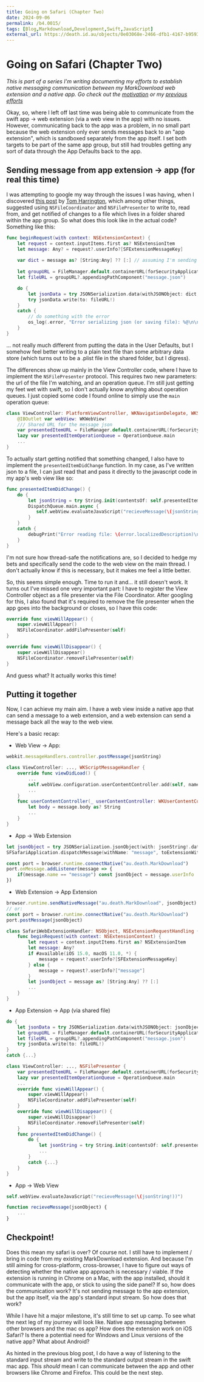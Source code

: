 ```yaml
---
title: Going on Safari (Chapter Two)
date: 2024-09-06
permalink: /b4.0015/
tags: [Blog,Markdownload,Development,Swift,JavaScript]
external_url: https://death.id.au/objects/0e03068e-2466-dfb1-4167-b95934026045
---
```

# Going on Safari (Chapter Two)

*This is part of a series I'm writing documenting my efforts to establish native messaging communication between my MarkDownload web extension and a native app. Go check out the [motivation](https://death.id.au/b4.0013) or my [previous efforts](https://death.id.au/b4.0014)*

Okay, so, where I left off last time was being able to communicate from the swift app → web extension (via a web view in the app) with no issues. However, communicating back to the app was a problem, in no small part because the web extension only ever sends messages back to an "app extension", which is sandboxed separately from the app itself. I set both targets to be part of the same app group, but still had troubles getting any sort of data through the App Defaults back to the app.

## Sending message from app extension → app (for real this time)

I was attempting to google my way through the issues I was having, when I discovered [this post](https://www.atomicbird.com/blog/sharing-with-app-extensions/) by [Tom Harrington](https://mastodon.social/@atomicbird), which among other things, suggested using `NSFileCoordinator` and `NSFilePresenter` to write to, read from, and get notified of changes to a file which lives in a folder shared within the app group. So what does this look like in the actual code? Something like this:
```swift
func beginRequest(with context: NSExtensionContext) {
	let request = context.inputItems.first as? NSExtensionItem
	let message: Any? = request?.userInfo?[SFExtensionMessageKey]
	
	var dict = message as? [String:Any] ?? [:] // assuming I'm sending an object from javascript and not just a plain string
	
	let groupURL = FileManager.default.containerURL(forSecurityApplicationGroupIdentifier: "group.au.death.MarkDownload")
    let fileURL = groupURL?.appendingPathComponent("message.json")

	do {
		let jsonData = try JSONSerialization.data(withJSONObject: dict, options: .prettyPrinted)
		try jsonData.write(to: fileURL!)
	}
	catch {
		// do something with the error
		os_log(.error, "Error serializing json (or saving file): %@\n\n%@", error.localizedDescription, String(describing: message))
	}
}
```
... not really much different from putting the data in the User Defaults, but I somehow feel better writing to a plain text file than some arbitrary data store (which turns out to be a .plist file in the shared folder, but I digress).

The differences show up mainly in the View Controller code, where I have to implement the `NSFilePresenter` protocol. This requires two new parameters: the url of the file I'm watching, and an operation queue. I'm still just getting my feet wet with swift, so I don't actually know anything about operation queues. I just copied some code I found online to simply use the `main` operation queue:
```swift
class ViewController: PlatformViewController, WKNavigationDelegate, WKScriptMessageHandler, NSFilePresenter {
    @IBOutlet var webView: WKWebView!
    /// Shared URL for the message json
    var presentedItemURL = FileManager.default.containerURL(forSecurityApplicationGroupIdentifier: "group.au.death.MarkDownload")?.appendingPathComponent("message.json")
    lazy var presentedItemOperationQueue = OperationQueue.main
    ...
}
```
To actually start getting notified that something changed, I also have to implement the `presentedItemDidChange` function. In my case, as I've written json to a file, I can just read that and pass it directly to the javascript code in my app's web view like so:
```swift
func presentedItemDidChange() {
	do {
		let jsonString = try String.init(contentsOf: self.presentedItemURL!, encoding: .utf8)
		DispatchQueue.main.async {
           self.webView.evaluateJavaScript("recieveMessage(\(jsonString!))")
        }
	}
	catch {
		debugPrint("Error reading file: \(error.localizedDescription)\nfile name: \(self.presentedItemURL?.absoluteString ?? "nil")")
	}
}
```
I'm not sure how thread-safe the notifications are, so I decided to hedge my bets and specifically send the code to the web view on the main thread. I don't actually know if this is necessary, but it makes me feel a little better.

So, this seems simple enough. Time to run it and... it still doesn't work. It turns out I've missed one very important part: I have to register the View Controller object as a file presenter via the File Coordinator. After googling for this, I also found that it's required to remove the file presenter when the app goes into the background or closes, so I have this code:
```swift
override func viewWillAppear() {
	super.viewWillAppear()
	NSFileCoordinator.addFilePresenter(self)
}

override func viewWillDisappear() {
	super.viewWillDisappear()
	NSFileCoordinator.removeFilePresenter(self)
}
```

And guess what? It actually works this time!

## Putting it together
Now, I can achieve my main aim. I have a web view inside a native app that can send a message to a web extension, and a web extension can send a message back all the way to the web view.

Here's a basic recap:
- Web View → App: 
```javascript
webkit.messageHandlers.controller.postMessage(jsonString)
```
```swift
class ViewController: ..., WKScriptMessageHandler {
	override func viewDidLoad() {
		...
		self.webView.configuration.userContentController.add(self, name: "controller")
		...
	}
	func userContentController(_ userContentController: WKUserContentController, didReceive message: WKScriptMessage) {
		let body = message.body as? String
		...
	}
}
```
- App → Web Extension
```swift
let jsonObject = try JSONSerialization.jsonObject(with: jsonString!.data(using: .utf8)) as? [String:Any]
SFSafariApplication.dispatchMessage(withName: "message", toExtensionWithIdentifier: extensionBundleIdentifier, userInfo: jsonObject)
```
```javascript
const port = browser.runtime.connectNative("au.death.MarkDownload")
port.onMessage.addListener(message => {
	if(message.name == "message") const jsonObject = message.userInfo
})
```
- Web Extension → App Extension
```javascript
browser.runtime.sendNativeMessage("au.death.MarkDownload", jsonObject)
// or:
const port = browser.runtime.connectNative("au.death.MarkDownload")
port.postMessage(jsonObject)
```
```swift
class SafariWebExtensionHandler: NSObject, NSExtensionRequestHandling {
    func beginRequest(with context: NSExtensionContext) {
        let request = context.inputItems.first as? NSExtensionItem
        let message: Any?
        if #available(iOS 15.0, macOS 11.0, *) {
            message = request?.userInfo?[SFExtensionMessageKey]
        } else {
            message = request?.userInfo?["message"]
        }
        let jsonObject = message as? [String:Any] ?? [:]
        ...
	}
}
```
- App Extension → App (via shared file)
```swift
do {
	let jsonData = try JSONSerialization.data(withJSONObject: jsonObject, options: .prettyPrinted)
	let groupURL = FileManager.default.containerURL(forSecurityApplicationGroupIdentifier: "group.au.death.MarkDownload")
	let fileURL = groupURL?.appendingPathComponent("message.json")
	try jsonData.write(to: fileURL!)
}
catch {...}
```
```swift
class ViewController: ..., NSFilePresenter {
    var presentedItemURL = FileManager.default.containerURL(forSecurityApplicationGroupIdentifier: "group.au.death.MarkDownload")?.appendingPathComponent("message.json")
    lazy var presentedItemOperationQueue = OperationQueue.main
    ...
    override func viewWillAppear() {
		super.viewWillAppear()
		NSFileCoordinator.addFilePresenter(self)
	}
	override func viewWillDisappear() {
		super.viewWillDisappear()
		NSFileCoordinator.removeFilePresenter(self)
	}
	func presentedItemDidChange() {
		do {
			let jsonString = try String.init(contentsOf: self.presentedItemURL!, encoding: .utf8)
			...
		}
		catch {...}
	}
}
```
- App → Web View
```swift
self.webView.evaluateJavaScript("recieveMessage(\(jsonString!))")
```
```javascript
function recieveMessage(jsonObject) {
	...
}
```
## Checkpoint!
Does this mean my safari is over? Of course not. I still have to implement / bring in code from my existing MarkDownload extension. And because I'm still aiming for cross-platform, cross-browser, I have to figure out ways of detecting whether the native app approach is necessary / viable. If the extension is running in Chrome on a Mac, with the app installed, should it communicate with the app, or stick to using the side panel? If so, how does the communication work? It's not sending message to the app extension, but the app itself, via the app's standard input stream. So how does that work?

While I have hit a major milestone, it's still time to set up camp. To see what the next leg of my journey will look like. Native app messaging between other browsers and the mac os app? How does the extension work on iOS Safari? Is there a potential need for Windows and Linux versions of the native app? What about Android?

As hinted in the previous blog post, I do have a way of listening to the standard input stream and write to the standard output stream in the swift mac app. This *should* mean I can communicate between the app and other browsers like Chrome and Firefox. This could be the next step.